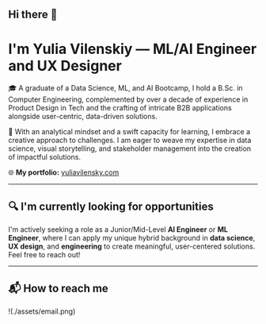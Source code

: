 ## Hi there 👋  
# I'm Yulia Vilenskiy — ML/AI Engineer and UX Designer  

🎓 A graduate of a Data Science, ML, and AI Bootcamp, I hold a B.Sc. in Computer Engineering, complemented by over a decade of experience in Product Design in Tech and the crafting of intricate B2B applications alongside user-centric, data-driven solutions.  

🧠 With an analytical mindset and a swift capacity for learning, I embrace a creative approach to challenges. I am eager to weave my expertise in data science, visual storytelling, and stakeholder management into the creation of impactful solutions.

🌐 **My portfolio:** [yuliavilensky.com](https://yuliavilensky.com)

---

## 🔍 I'm currently looking for opportunities  
I'm actively seeking a role as a Junior/Mid-Level **AI Engineer** or **ML Engineer**, where I can apply my unique hybrid background in **data science**, **UX design**, and **engineering** to create meaningful, user-centered solutions. Feel free to reach out!

---

## 📬 How to reach me

!(./assets/email.png)
<!--
**Morgenmuffel/morgenmuffel** is a ✨ _special_ ✨ repository because its `README.md` (this file) appears on your GitHub profile.

Here are some ideas to get you started:

- 🔭 I’m currently working on ...
- 🌱 I’m currently learning ...
- 👯 I’m looking to collaborate on ...
- 🤔 I’m looking for help with ...
- 💬 Ask me about ...
- 📫 How to reach me: ...
- 😄 Pronouns: ...
- ⚡ Fun fact: ...
-->
